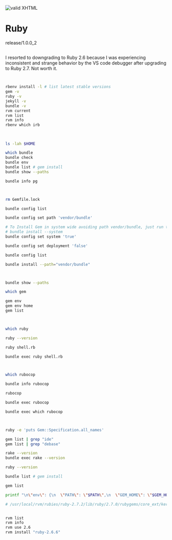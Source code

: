 [checkmark]: https://raw.githubusercontent.com/mozgbrasil/mozgbrasil.github.io/master/assets/images/logos/logo_32_32.png 'MOZG'

![valid XHTML][checkmark]

# Ruby

release/1.0.0_2
## 

I resorted to downgrading to Ruby 2.6 because I was experiencing inconsistent and strange behavior by the VS code debugger after upgrading to Ruby 2.7. Not worth it.

```bash


rbenv install -l # list latest stable versions
gem -v
ruby -v
jekyll -v
bundle -v
rvm current
rvm list
rvm info
rbenv which irb

```

## 

```bash

ls -lah $HOME

which bundle
bundle check
bundle env
bundle list # gem install
bundle show --paths

bundle info pg



rm Gemfile.lock

bundle config list

bundle config set path 'vendor/bundle'

# To Install Gem in system wide avoiding path vendor/bundle, just run the following command in project directory
# bundle install --system
bundle config set system 'true'

bundle config set deployment 'false'

bundle config list

bundle install --path="vendor/bundle"



bundle show --paths

which gem

gem env
gem env home
gem list



which ruby

ruby --version

ruby shell.rb

bundle exec ruby shell.rb



which rubocop

bundle info rubocop

rubocop

bundle exec rubocop

bundle exec which rubocop



ruby -e 'puts Gem::Specification.all_names'

gem list | grep "ide"
gem list | grep "debase"

rake --version
bundle exec rake --version

ruby --version

bundle list # gem install

gem list

printf "\n\"env\": {\n  \"PATH\": \"$PATH\",\n  \"GEM_HOME\": \"$GEM_HOME\",\n  \"GEM_PATH\": \"$GEM_PATH\",\n  \"RUBY_VERSION\": \"$RUBY_VERSION\"\n}\n\n"

# /usr/local/rvm/rubies/ruby-2.7.2/lib/ruby/2.7.0/rubygems/core_ext/kernel_require.rb:92:in `require': cannot load such file -- pg (LoadError)


rvm list
rvm info
rvm use 2.6
rvm install "ruby-2.6.6"


```

## 
